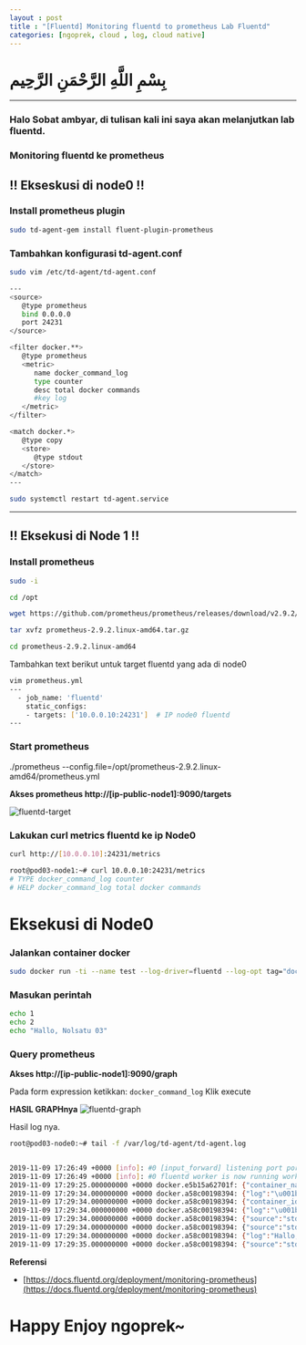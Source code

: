```yaml
---
layout : post
title : "[Fluentd] Monitoring fluentd to prometheus Lab Fluentd"
categories: [ngoprek, cloud , log, cloud native]
---
```

# بِسْمِ اللَّهِ الرَّحْمَنِ الرَّحِيم
---

### Halo Sobat ambyar, di tulisan kali ini saya akan melanjutkan lab fluentd.

### Monitoring fluentd ke prometheus


## !! Ekseskusi di node0 !!
### Install prometheus plugin
```BASH
sudo td-agent-gem install fluent-plugin-prometheus
```
### Tambahkan konfigurasi td-agent.conf
```BASH
sudo vim /etc/td-agent/td-agent.conf

---
<source>
   @type prometheus
   bind 0.0.0.0
   port 24231
</source>

<filter docker.**>
   @type prometheus
   <metric>
      name docker_command_log
      type counter
      desc total docker commands
      #key log
   </metric>
</filter>

<match docker.*>
   @type copy
   <store>
      @type stdout
   </store>
</match>
---

sudo systemctl restart td-agent.service
```
---
## !! Eksekusi di Node 1 !!

### Install prometheus 
```BASH
sudo -i

cd /opt

wget https://github.com/prometheus/prometheus/releases/download/v2.9.2/prometheus-2.9.2.linux-amd64.tar.gz

tar xvfz prometheus-2.9.2.linux-amd64.tar.gz

cd prometheus-2.9.2.linux-amd64
```
Tambahkan text berikut untuk target fluentd yang ada di node0
```BASH
vim prometheus.yml
---
  - job_name: 'fluentd'
    static_configs:
    - targets: ['10.0.0.10:24231']  # IP node0 fluentd
---
```
### Start prometheus 

./prometheus --config.file=/opt/prometheus-2.9.2.linux-amd64/prometheus.yml

**Akses prometheus http://[ip-public-node1]:9090/targets**

![fluentd-target](https://raw.githubusercontent.com/ammarun11/ammarun11.github.io/master/static/img/_posts/3-fl-adm-J.png)


### Lakukan curl metrics fluentd ke ip Node0
```BASH
curl http://[10.0.0.10]:24231/metrics

root@pod03-node1:~# curl 10.0.0.10:24231/metrics
# TYPE docker_command_log counter
# HELP docker_command_log total docker commands
```

# Eksekusi di Node0

### Jalankan container docker
```bash
sudo docker run -ti --name test --log-driver=fluentd --log-opt tag="docker.{{.ID}}" ubuntu /bin/bash
```

### Masukan perintah
```BASH
echo 1
echo 2
echo "Hallo, Nolsatu 03"
```

### Query prometheus

**Akses http://[ip-public-node1]:9090/graph**

Pada form expression ketikkan: `docker_command_log`
Klik execute

**HASIL GRAPHnya**
![fluentd-graph](https://raw.githubusercontent.com/ammarun11/ammarun11.github.io/master/static/img/_posts/3-fl-adm-M.png)

Hasil log nya.
```BASH
root@pod03-node0:~# tail -f /var/log/td-agent/td-agent.log


2019-11-09 17:26:49 +0000 [info]: #0 [input_forward] listening port port=24224 bind="0.0.0.0"
2019-11-09 17:26:49 +0000 [info]: #0 fluentd worker is now running worker=0
2019-11-09 17:29:25.000000000 +0000 docker.e5b15a62701f: {"container_name":"/test","source":"stdout","log":"\u001b]0;root@e5b15a62701f: /\u0007root@e5b15a62701f:/# ","partial_message":"true","partial_id":"b62db46369eaf2ab02372ee97ad9d06f957585105396cf3d333cb216e62cbabe","partial_ordinal":"1","partial_last":"false","container_id":"e5b15a62701f6efc6f642c8c3f9adfe604a22300ccf72e3ed26b320a933b0ee6"}
2019-11-09 17:29:34.000000000 +0000 docker.a58c00198394: {"log":"\u001b]0;root@a58c00198394: /\u0007root@a58c00198394:/# \r\u001b[K\u001b]0;root@a58c00198394: /\u0007root@a58c00198394:/# echo 1\r","container_id":"a58c0019839446c57c11f3fc0bc66d97e14221cb070e92a3d408c716a22f0357","container_name":"/test","source":"stdout"}
2019-11-09 17:29:34.000000000 +0000 docker.a58c00198394: {"container_id":"a58c0019839446c57c11f3fc0bc66d97e14221cb070e92a3d408c716a22f0357","container_name":"/test","source":"stdout","log":"1\r"}
2019-11-09 17:29:34.000000000 +0000 docker.a58c00198394: {"log":"\u001b]0;root@a58c00198394: /\u0007root@a58c00198394:/# echo 2\r","container_id":"a58c0019839446c57c11f3fc0bc66d97e14221cb070e92a3d408c716a22f0357","container_name":"/test","source":"stdout"}
2019-11-09 17:29:34.000000000 +0000 docker.a58c00198394: {"source":"stdout","log":"2\r","container_id":"a58c0019839446c57c11f3fc0bc66d97e14221cb070e92a3d408c716a22f0357","container_name":"/test"}
2019-11-09 17:29:34.000000000 +0000 docker.a58c00198394: {"source":"stdout","log":"\u001b]0;root@a58c00198394: /\u0007root@a58c00198394:/# echo \"Hallo, Nolsatu 03\"\r","container_id":"a58c0019839446c57c11f3fc0bc66d97e14221cb070e92a3d408c716a22f0357","container_name":"/test"}
2019-11-09 17:29:34.000000000 +0000 docker.a58c00198394: {"log":"Hallo, Nolsatu 03\r","container_id":"a58c0019839446c57c11f3fc0bc66d97e14221cb070e92a3d408c716a22f0357","container_name":"/test","source":"stdout"}
2019-11-09 17:29:35.000000000 +0000 docker.a58c00198394: {"source":"stdout","log":"\u001b]0;root@a58c00198394: /\u0007root@a58c00198394:/# \r","container_id":"a58c0019839446c57c11f3fc0bc66d97e14221cb070e92a3d408c716a22f0357","container_name":"/test"}
```
**Referensi**
* [https://docs.fluentd.org/deployment/monitoring-prometheus](https://docs.fluentd.org/deployment/monitoring-prometheus)


# Happy Enjoy ngoprek~
